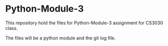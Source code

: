 # Python-Module-3
This repository hold the files for Python-Module-3 assignment for CS3030 class.

The files will be a python module and the git log file.
